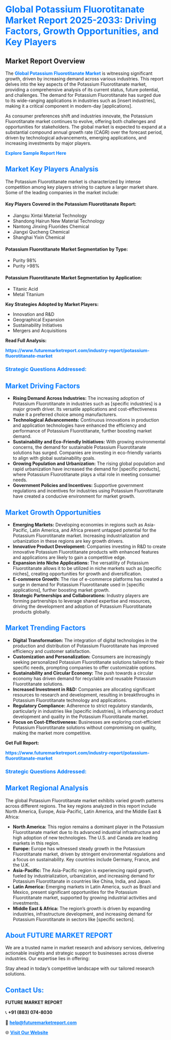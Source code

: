 <h1 style="color: #007BFF;">Global Potassium Fluorotitanate Market Report 2025-2033: Driving Factors, Growth Opportunities, and Key Players</h1>

<section id="overview">
<h2>Market Report Overview</h2>
<p>The <a href="https://www.futuremarketreport.com/industry-report/potassium-fluorotitanate-market" style="color: #007BFF; text-decoration: none;"><strong>Global Potassium Fluorotitanate Market</strong></a> is witnessing significant growth, driven by increasing demand across various industries. This report delves into the key aspects of the Potassium Fluorotitanate market, providing a comprehensive analysis of its current status, future potential, and challenges. The demand for Potassium Fluorotitanate has surged due to its wide-ranging applications in industries such as [insert industries], making it a critical component in modern-day [applications].</p>
<p>As consumer preferences shift and industries innovate, the Potassium Fluorotitanate market continues to evolve, offering both challenges and opportunities for stakeholders. The global market is expected to expand at a substantial compound annual growth rate (CAGR) over the forecast period, driven by technological advancements, emerging applications, and increasing investments by major players.</p>
</section>

<section id="overview">
<p><a href="https://www.futuremarketreport.com/request-sample/reportId=25998" style="color: #007BFF; text-decoration: none;"><strong>Explore Sample Report Here</strong></a></p>
</section>

<section id="key-players">
<h2 style="color: #007BFF;">Market Key Players Analysis</h2>
<p>The Potassium Fluorotitanate market is characterized by intense competition among key players striving to capture a larger market share. Some of the leading companies in the market include:</p>
<h4>Key Players Covered in the Potassium Fluorotitanate Report:</h4>
<ul><li>Jiangsu Xintai Material Technology</li><li>Shandong Hairun New Material Technology</li><li>Nantong Jinxing Fluorides Chemical</li><li>Jiangxi Qucheng Chemical</li><li>Shanghai Yixin Chemical</li></ul>
<h4>Potassium Fluorotitanate Market Segmentation by Type:</h4>
<ul><li>Purity 98%</li><li>Purity &gt;98%</li></ul>

<h4>Potassium Fluorotitanate Market Segmentation by Application:</h4>
<ul><li>Titanic Acid</li><li>Metal Titanium</li></ul>
<p><strong>Key Strategies Adopted by Market Players:</strong></p>
<ul>
<li>Innovation and R&D</li>
<li>Geographical Expansion</li>
<li>Sustainability Initiatives</li>
<li>Mergers and Acquisitions</li>
</ul>
</section>

<section>
<p><strong>Read Full Analysis: </strong></p><a href="https://www.futuremarketreport.com/industry-report/potassium-fluorotitanate-market" style="color: #007BFF; text-decoration: none;"><strong>https://www.futuremarketreport.com/industry-report/potassium-fluorotitanate-market</strong></a>
<h3 style="color: #007BFF;">Strategic Questions Addressed:</h3>
</section>

<section id="driving-factors">
<h2 style="color: #007BFF;">Market Driving Factors</h2>
<ul>
<li><strong>Rising Demand Across Industries:</strong> The increasing adoption of Potassium Fluorotitanate in industries such as [specific industries] is a major growth driver. Its versatile applications and cost-effectiveness make it a preferred choice among manufacturers.</li>
<li><strong>Technological Advancements:</strong> Continuous innovations in production and application technologies have enhanced the efficiency and performance of Potassium Fluorotitanate, further boosting market demand.</li>
<li><strong>Sustainability and Eco-Friendly Initiatives:</strong> With growing environmental concerns, the demand for sustainable Potassium Fluorotitanate solutions has surged. Companies are investing in eco-friendly variants to align with global sustainability goals.</li>
<li><strong>Growing Population and Urbanization:</strong> The rising global population and rapid urbanization have increased the demand for [specific products], where Potassium Fluorotitanate plays a vital role in meeting consumer needs.</li>
<li><strong>Government Policies and Incentives:</strong> Supportive government regulations and incentives for industries using Potassium Fluorotitanate have created a conducive environment for market growth.</li>
</ul>
</section>

<section id="growth-opportunities">
<h2 style="color: #007BFF;">Market Growth Opportunities</h2>
<ul>
<li><strong>Emerging Markets:</strong> Developing economies in regions such as Asia-Pacific, Latin America, and Africa present untapped potential for the Potassium Fluorotitanate market. Increasing industrialization and urbanization in these regions are key growth drivers.</li>
<li><strong>Innovative Product Development:</strong> Companies investing in R&D to create innovative Potassium Fluorotitanate products with enhanced features and applications are likely to gain a competitive edge.</li>
<li><strong>Expansion into Niche Applications:</strong> The versatility of Potassium Fluorotitanate allows it to be utilized in niche markets such as [specific niches], creating opportunities for growth and diversification.</li>
<li><strong>E-commerce Growth:</strong> The rise of e-commerce platforms has created a surge in demand for Potassium Fluorotitanate used in [specific applications], further boosting market growth.</li>
<li><strong>Strategic Partnerships and Collaborations:</strong> Industry players are forming partnerships to leverage shared expertise and resources, driving the development and adoption of Potassium Fluorotitanate products globally.</li>
</ul>
</section>

<section id="trending-factors">
<h2 style="color: #007BFF;">Market Trending Factors</h2>
<ul>
<li><strong>Digital Transformation:</strong> The integration of digital technologies in the production and distribution of Potassium Fluorotitanate has improved efficiency and customer satisfaction.</li>
<li><strong>Customization and Personalization:</strong> Consumers are increasingly seeking personalized Potassium Fluorotitanate solutions tailored to their specific needs, prompting companies to offer customizable options.</li>
<li><strong>Sustainability and Circular Economy:</strong> The push towards a circular economy has driven demand for recyclable and reusable Potassium Fluorotitanate solutions.</li>
<li><strong>Increased Investment in R&D:</strong> Companies are allocating significant resources to research and development, resulting in breakthroughs in Potassium Fluorotitanate technology and applications.</li>
<li><strong>Regulatory Compliance:</strong> Adherence to strict regulatory standards, particularly in industries like [specific industries], is influencing product development and quality in the Potassium Fluorotitanate market.</li>
<li><strong>Focus on Cost-Effectiveness:</strong> Businesses are exploring cost-efficient Potassium Fluorotitanate solutions without compromising on quality, making the market more competitive.</li>
</ul>
</section>

<section>
<p><strong>Get Full Report: </strong></p><a href="https://www.futuremarketreport.com/industry-report/potassium-fluorotitanate-market" style="color: #007BFF; text-decoration: none;"><strong>https://www.futuremarketreport.com/industry-report/potassium-fluorotitanate-market</strong></a>
<h3 style="color: #007BFF;">Strategic Questions Addressed:</h3>
</section>


<section id="regional-analysis">
<h2 style="color: #007BFF;">Market Regional Analysis</h2>
<p>The global Potassium Fluorotitanate market exhibits varied growth patterns across different regions. The key regions analyzed in this report include North America, Europe, Asia-Pacific, Latin America, and the Middle East & Africa:</p>
<ul>
<li><strong>North America:</strong> This region remains a dominant player in the Potassium Fluorotitanate market due to its advanced industrial infrastructure and high adoption of new technologies. The U.S. and Canada are leading markets in this region.</li>
<li><strong>Europe:</strong> Europe has witnessed steady growth in the Potassium Fluorotitanate market, driven by stringent environmental regulations and a focus on sustainability. Key countries include Germany, France, and the U.K.</li>
<li><strong>Asia-Pacific:</strong> The Asia-Pacific region is experiencing rapid growth, fueled by industrialization, urbanization, and increasing demand for Potassium Fluorotitanate in countries like China, India, and Japan.</li>
<li><strong>Latin America:</strong> Emerging markets in Latin America, such as Brazil and Mexico, present significant opportunities for the Potassium Fluorotitanate market, supported by growing industrial activities and investments.</li>
<li><strong>Middle East & Africa:</strong> The region’s growth is driven by expanding industries, infrastructure development, and increasing demand for Potassium Fluorotitanate in sectors like [specific sectors].</li>
</ul>
</section>

<footer>
<h2 style="color: #007BFF;">About FUTURE MARKET REPORT</h2>
<p>We are a trusted name in market research and advisory services, delivering actionable insights and strategic support to businesses across diverse industries. Our expertise lies in offering:</p>

<p>Stay ahead in today’s competitive landscape with our tailored research solutions.</p>

<h2 style="color: #007BFF;">Contact Us:</h2>
<p><strong>FUTURE MARKET REPORT</strong></p>
<p>📞 <strong>+91 (883) 074-8030</strong></p>
<p>📧 <strong><a href="mailto:help@futuremarketreport.com" style="color: #007BFF;">help@futuremarketreport.com</a></strong></p>
<p>🌐 <strong><a href="https://www.futuremarketreport.com/" style="color: #007BFF;">Visit Our Website</a></strong></p>
</footer>